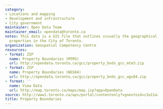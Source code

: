 ```yaml
---
category:
- Locations and mapping
- Development and infrastructure
- City government
maintainer: Open Data Team
maintainer_email: opendata@toronto.ca
notes: This data is a GIS file that outlines visually the geographical area of all
  properties in the City of Toronto.
organization: Geospatial Competency Centre
resources:
- format: ZIP
  name: Property Boundaries (MTM3)
  url: http://opendata.toronto.ca/gcc/property_bnds_gcc_mtm3.zip
- format: ZIP
  name: Property Boundaries (WGS84)
  url: http://opendata.toronto.ca/gcc/property_bnds_gcc_wgs84.zip
- format: ''
  name: View Data
  url: http://map.toronto.ca/maps/map.jsp?app=OpenData
source: http://www1.toronto.ca/wps/portal/contentonly?vgnextoid=c3a11a23871b9310VgnVCM1000003dd60f89RCRD&vgnextchannel=1a66e03bb8d1e310VgnVCM10000071d60f89RCRD
title: Property Boundaries
---
```

